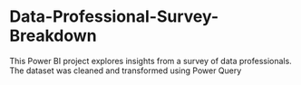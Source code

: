 # Data-Professional-Survey-Breakdown
This Power BI project explores insights from a survey of data professionals. The dataset was cleaned and transformed using Power Query
